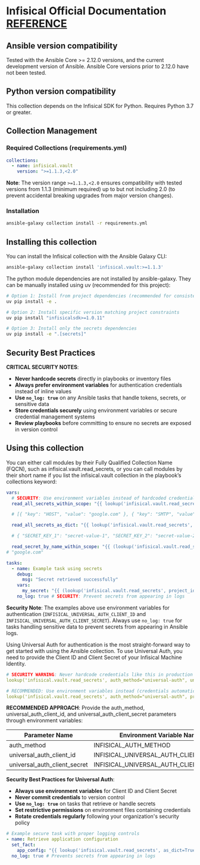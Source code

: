 # Infisical Official Documentation [REFERENCE](https://infisical.com/docs/integrations/platforms/ansible)

## Ansible version compatibility

Tested with the Ansible Core >= 2.12.0 versions, and the current development version of Ansible. Ansible Core versions prior to 2.12.0 have not been tested.
​

## Python version compatibility

This collection depends on the Infisical SDK for Python.
Requires Python 3.7 or greater.
​

## Collection Management

### Required Collections (requirements.yml)

```yaml
collections:
  - name: infisical.vault
    version: ">=1.1.3,<2.0"
```

**Note**: The version range `>=1.1.3,<2.0` ensures compatibility with tested versions from 1.1.3 (minimum required) up to but not including 2.0 (to prevent accidental breaking upgrades from major version changes).

### Installation

```bash
ansible-galaxy collection install -r requirements.yml
```

## Installing this collection

You can install the Infisical collection with the Ansible Galaxy CLI:

```bash
ansible-galaxy collection install 'infisical.vault:>=1.1.3'
```

The python module dependencies are not installed by ansible-galaxy. They can be manually installed using uv (recommended for this project):

```bash
# Option 1: Install from project dependencies (recommended for consistency)
uv pip install -e .

# Option 2: Install specific version matching project constraints
uv pip install "infisicalsdk>=1.0.11"

# Option 3: Install only the secrets dependencies
uv pip install -e ".[secrets]"
```

## Security Best Practices

**CRITICAL SECURITY NOTES**:

- **Never hardcode secrets** directly in playbooks or inventory files
- **Always prefer environment variables** for authentication credentials instead of inline values
- **Use `no_log: true`** on any Ansible tasks that handle tokens, secrets, or sensitive data
- **Store credentials securely** using environment variables or secure credential management systems
- **Review playbooks** before committing to ensure no secrets are exposed in version control

## Using this collection

You can either call modules by their Fully Qualified Collection Name (FQCN), such as infisical.vault.read_secrets, or you can call modules by their short name if you list the infisical.vault collection in the playbook’s collections keyword:

```yaml
vars:
  # SECURITY: Use environment variables instead of hardcoded credentials
  read_all_secrets_within_scope: "{{ lookup('infisical.vault.read_secrets', project_id='<>', path='/', env_slug='dev', url='https://app.infisical.com') }}"

  # [{ "key": "HOST", "value": "google.com" }, { "key": "SMTP", "value": "gmail.smtp.edu" }]

  read_all_secrets_as_dict: "{{ lookup('infisical.vault.read_secrets', as_dict=True, project_id='<>', path='/', env_slug='dev', url='https://app.infisical.com') }}"

  # { "SECRET_KEY_1": "secret-value-1", "SECRET_KEY_2": "secret-value-2" } -> Can be accessed as secrets.SECRET_KEY_1

  read_secret_by_name_within_scope: "{{ (lookup('infisical.vault.read_secrets', project_id='<>', path='/', env_slug='dev', secret_name='HOST', url='https://app.infisical.com')).value }}"
# "google.com"

tasks:
  - name: Example task using secrets
    debug:
      msg: "Secret retrieved successfully"
    vars:
      my_secret: "{{ (lookup('infisical.vault.read_secrets', project_id='<project-id>', path='/', env_slug='dev', secret_name='API_KEY')).value }}"
    no_log: true # SECURITY: Prevent secrets from appearing in logs
```

**Security Note**: The examples above use environment variables for authentication (`INFISICAL_UNIVERSAL_AUTH_CLIENT_ID` and `INFISICAL_UNIVERSAL_AUTH_CLIENT_SECRET`). Always use `no_log: true` for tasks handling sensitive data to prevent secrets from appearing in Ansible logs.

Using Universal Auth for authentication is the most straight-forward way to get started with using the Ansible collection.
To use Universal Auth, you need to provide the Client ID and Client Secret of your Infisical Machine Identity.

```yaml
# SECURITY WARNING: Never hardcode credentials like this in production
lookup('infisical.vault.read_secrets', auth_method="universal-auth", universal_auth_client_id='<client-id>', universal_auth_client_secret='<client-secret>' ...rest)

# RECOMMENDED: Use environment variables instead (credentials automatically loaded)
lookup('infisical.vault.read_secrets', auth_method="universal-auth", project_id='<project-id>', path='/', env_slug='dev')
```

**RECOMMENDED APPROACH**: Provide the auth_method, universal_auth_client_id, and universal_auth_client_secret parameters through environment variables:

| Parameter Name               | Environment Variable Name              |
| ---------------------------- | -------------------------------------- |
| auth_method                  | INFISICAL_AUTH_METHOD                  |
| universal_auth_client_id     | INFISICAL_UNIVERSAL_AUTH_CLIENT_ID     |
| universal_auth_client_secret | INFISICAL_UNIVERSAL_AUTH_CLIENT_SECRET |

**Security Best Practices for Universal Auth**:

- **Always use environment variables** for Client ID and Client Secret
- **Never commit credentials** to version control
- **Use `no_log: true`** on tasks that retrieve or handle secrets
- **Set restrictive permissions** on environment files containing credentials
- **Rotate credentials regularly** following your organization's security policy

```yaml
# Example secure task with proper logging controls
- name: Retrieve application configuration
  set_fact:
    app_config: "{{ lookup('infisical.vault.read_secrets', as_dict=True, project_id='proj123', path='/app', env_slug='prod') }}"
  no_log: true # Prevents secrets from appearing in logs
```
